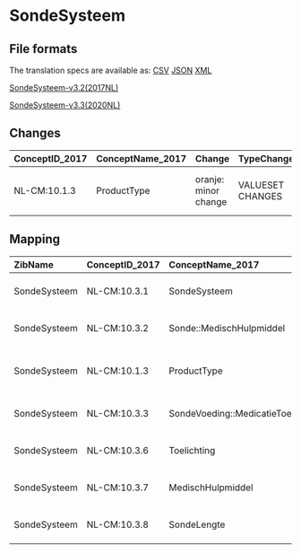 # SondeSysteem
## File formats

The translation specs are available as: 
[CSV](../csv/SondeSysteem.csv) [JSON](../json/SondeSysteem.json) [XML](../xml/SondeSysteem.xml)



[SondeSysteem-v3.2(2017NL)](https://zibs.nl/wiki/SondeSysteem-v3.2(2017NL))

[SondeSysteem-v3.3(2020NL)](https://zibs.nl/wiki/SondeSysteem-v3.3(2020NL))









## Changes

| ConceptID_2017   | ConceptName_2017   | Change               | TypeChange       | Impact_heen   | TRANSLATIE_spec_heen                  | Impact_terug   | TRANSLATIE_spec_terug                 | Omschrijving                             |
|:-----------------|:-------------------|:---------------------|:-----------------|:--------------|:--------------------------------------|:---------------|:--------------------------------------|:-----------------------------------------|
| NL-CM:10.1.3     | ProductType        | oranje: minor change | VALUESET CHANGES | Low           | valuesets 2017 -> valueset 2020 regel | Medium         | valuesets 2017 <- valueset 2020 regel | Deprecated item in waardelijst vervangen |

## Mapping

| ZibName      | ConceptID_2017   | ConceptName_2017                   | Codelists_2017     | Change                  | ConceptID_2020   | ConceptName_2020                   | Codelists_2020     | Bits    | Omschrijving                             | TypeChange       | Impact_heen   | TRANSLATIE_spec_heen                  | Impact_terug   | TRANSLATIE_spec_terug                 |
|:-------------|:-----------------|:-----------------------------------|:-------------------|:------------------------|:-----------------|:-----------------------------------|:-------------------|:--------|:-----------------------------------------|:-----------------|:--------------|:--------------------------------------|:---------------|:--------------------------------------|
| SondeSysteem | NL-CM:10.3.1     | SondeSysteem                       |                    | groen: geen wijzigingen | NL-CM:10.3.1     | SondeSysteem                       |                    |         |                                          |                  |               |                                       |                |                                       |
| SondeSysteem | NL-CM:10.3.2     | Sonde::MedischHulpmiddel           |                    | groen: geen wijzigingen | NL-CM:10.3.2     | Sonde::MedischHulpmiddel           |                    |         |                                          |                  |               |                                       |                |                                       |
| SondeSysteem | NL-CM:10.1.3     | ProductType                        | SondeTypeCodelijst | oranje: minor change    | NL-CM:10.1.3     | ProductType                        | SondeTypeCodelijst | ZIB-732 | Deprecated item in waardelijst vervangen | VALUESET CHANGES | Low           | valuesets 2017 -> valueset 2020 regel | Medium         | valuesets 2017 <- valueset 2020 regel |
| SondeSysteem | NL-CM:10.3.3     | SondeVoeding::MedicatieToediening2 |                    | groen: geen wijzigingen | NL-CM:10.3.3     | SondeVoeding::MedicatieToediening2 |                    |         |                                          |                  |               |                                       |                |                                       |
| SondeSysteem | NL-CM:10.3.6     | Toelichting                        |                    | groen: geen wijzigingen | NL-CM:10.3.6     | Toelichting                        |                    |         |                                          |                  |               |                                       |                |                                       |
| SondeSysteem | NL-CM:10.3.7     | MedischHulpmiddel                  |                    | groen: geen wijzigingen | NL-CM:10.3.7     | MedischHulpmiddel                  |                    |         |                                          |                  |               |                                       |                |                                       |
| SondeSysteem | NL-CM:10.3.8     | SondeLengte                        |                    | groen: geen wijzigingen | NL-CM:10.3.8     | SondeLengte                        |                    |         |                                          |                  |               |                                       |                |                                       |

